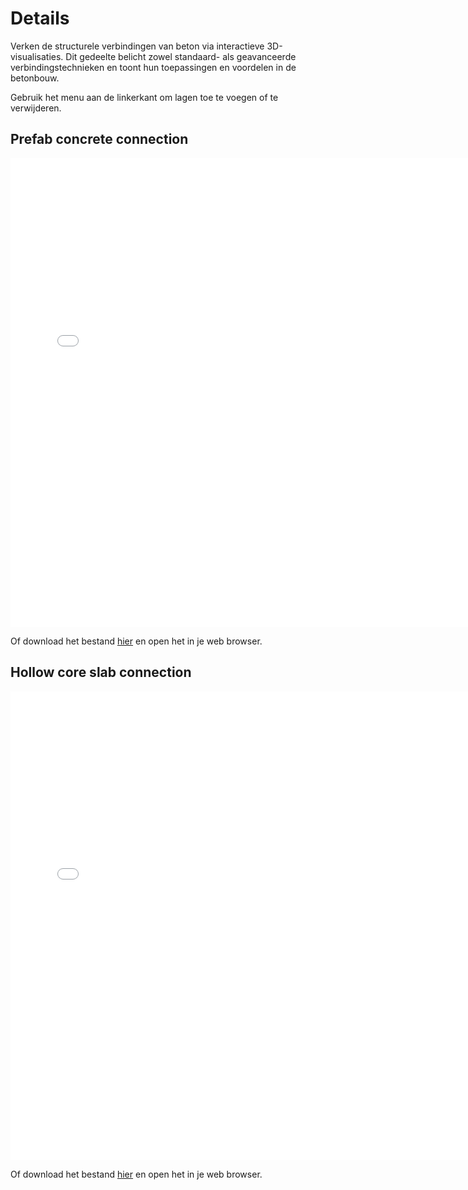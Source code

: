 # Details

Verken de structurele verbindingen van beton via interactieve 3D-visualisaties. Dit gedeelte belicht zowel standaard- als geavanceerde verbindingstechnieken en toont hun toepassingen en voordelen in de betonbouw.  

Gebruik het menu aan de linkerkant om lagen toe te voegen of te verwijderen.


## Prefab concrete connection

<div>
    <iframe src="../../_static/Connection_Concrete_Standard.html" width="750" height="750" frameborder="0"></iframe>
</div>

Of download het bestand [hier](../../_static/Connection_Concrete_Standard.html) en open het in je web browser.


## Hollow core slab connection

<div>
    <iframe src="../../_static/Connection_Concrete_HollowCore.html" width="750" height="750" frameborder="0"></iframe>
</div>

Of download het bestand [hier](../../_static/Connection_Concrete_HollowCore.html) en open het in je web browser.
